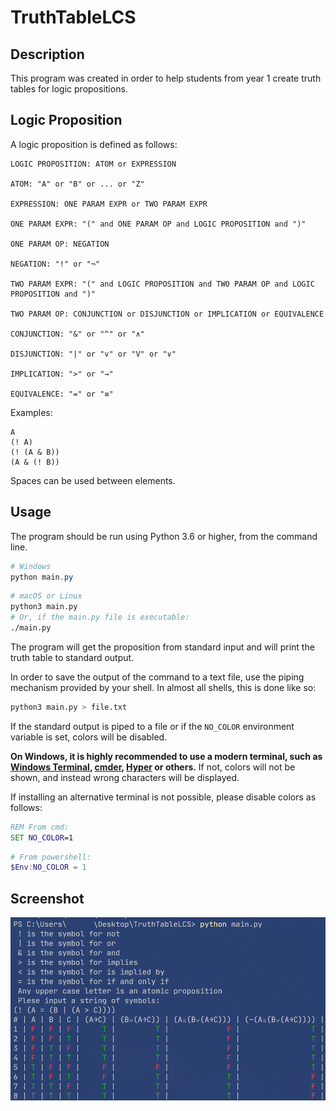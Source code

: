 # TruthTableLCS

## Description

This program was created in order to help students from year 1 create truth tables for logic propositions.

## Logic Proposition

A logic proposition is defined as follows:

```text
LOGIC PROPOSITION: ATOM or EXPRESSION

ATOM: "A" or "B" or ... or "Z"

EXPRESSION: ONE PARAM EXPR or TWO PARAM EXPR

ONE PARAM EXPR: "(" and ONE PARAM OP and LOGIC PROPOSITION and ")"

ONE PARAM OP: NEGATION

NEGATION: "!" or "¬"

TWO PARAM EXPR: "(" and LOGIC PROPOSITION and TWO PARAM OP and LOGIC PROPOSITION and ")"

TWO PARAM OP: CONJUNCTION or DISJUNCTION or IMPLICATION or EQUIVALENCE

CONJUNCTION: "&" or "^" or "∧"

DISJUNCTION: "|" or "v" or "V" or "∨"

IMPLICATION: ">" or "→"

EQUIVALENCE: "=" or "≡"
```

Examples:

```text
A
(! A)
(! (A & B))
(A & (! B))
```

Spaces can be used between elements.

## Usage

The program should be run using Python 3.6 or higher, from the command line.

```powershell
# Windows
python main.py
```

```bash
# macOS or Linux
python3 main.py
# Or, if the main.py file is executable:
./main.py
```

The program will get the proposition from standard input and will print the truth table to standard output.

In order to save the output of the command to a text file, use the piping mechanism provided by your shell. In almost all shells, this is done like so:

```bash
python3 main.py > file.txt
```

If the standard output is piped to a file or if the `NO_COLOR` environment variable is set, colors will be disabled.

**On Windows, it is highly recommended to use a modern terminal, such as [Windows Terminal](https://aka.ms/terminal), [cmder](https://cmder.net/), [Hyper](https://hyper.is/) or others.** If not, colors will not be shown, and instead wrong characters will be displayed.

If installing an alternative terminal is not possible, please disable colors as follows:

```cmd
REM From cmd:
SET NO_COLOR=1
```

```powershell
# From powershell:
$Env:NO_COLOR = 1
```

## Screenshot

![Image showing the execution of the program in Windows Terminal](screenshot.png)

